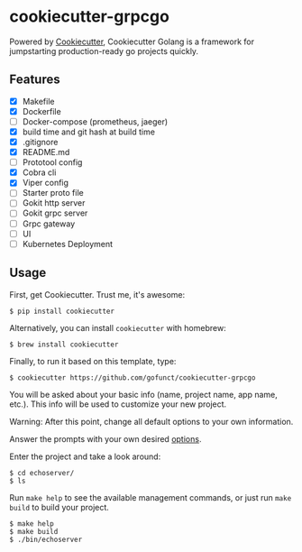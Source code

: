 # cookiecutter-grpcgo

Powered by [Cookiecutter](https://github.com/audreyr/cookiecutter), Cookiecutter Golang is a framework for jumpstarting production-ready go projects quickly.

## Features

- [x] Makefile
- [x] Dockerfile
- [ ] Docker-compose (prometheus, jaeger)
- [x] build time and git hash at build time
- [x] .gitignore
- [x] README.md
- [ ] Prototool config
- [x] Cobra cli
- [x] Viper config
- [ ] Starter proto file
- [ ] Gokit http server
- [ ] Gokit grpc server
- [ ] Grpc gateway
- [ ] UI
- [ ] Kubernetes Deployment

## Usage

First, get Cookiecutter. Trust me, it's awesome:
```console
$ pip install cookiecutter
```

Alternatively, you can install `cookiecutter` with homebrew:
```console
$ brew install cookiecutter
```

Finally, to run it based on this template, type:
```console
$ cookiecutter https://github.com/gofunct/cookiecutter-grpcgo
```

You will be asked about your basic info (name, project name, app name, etc.). This info will be used to customize your new project.

Warning: After this point, change all default options to your own information.

Answer the prompts with your own desired [options]().

Enter the project and take a look around:
```console
$ cd echoserver/
$ ls
```

Run `make help` to see the available management commands, or just run `make build` to build your project.
```console
$ make help
$ make build
$ ./bin/echoserver
```
